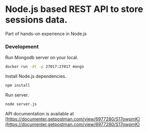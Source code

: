 # Node.js based REST API to store sessions data.

Part of hands-on experience in Node.js

### Development

Run Mongodb server on your local.

```bash
docker run -dt -p 27017:27017 mongo
```

Install Node.js dependencies.

```bash
npm install
```

Run server.

```bash
node server.js
```

API documentation is available at [https://documenter.getpostman.com/view/6977280/S17owpmK](https://documenter.getpostman.com/view/6977280/S17owpmK)
